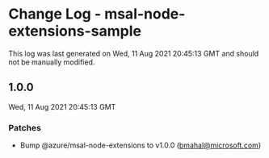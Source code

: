 # Change Log - msal-node-extensions-sample

This log was last generated on Wed, 11 Aug 2021 20:45:13 GMT and should not be manually modified.

<!-- Start content -->

## 1.0.0

Wed, 11 Aug 2021 20:45:13 GMT

### Patches

- Bump @azure/msal-node-extensions to v1.0.0 (bmahal@microsoft.com)
